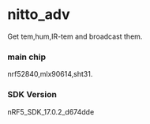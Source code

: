# nitto_adv
Get tem,hum,IR-tem and broadcast them.
### main chip
nrf52840,mlx90614,sht31.
### SDK Version
nRF5_SDK_17.0.2_d674dde
